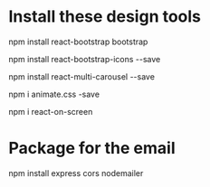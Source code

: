 # Install these design tools

npm install react-bootstrap bootstrap

npm install react-bootstrap-icons --save

npm install react-multi-carousel --save

npm i animate.css -save

npm i react-on-screen



# Package for the email
npm install express cors nodemailer
